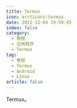 ```yaml
---
title: Termux
icon: arcticons:termux
date: 2022-12-04 19:59:43
index: false
category:
  - 教程
  - 应用程序
  - Termux
tag:
  - 教程
  - Termux
  - Android
  - Linux
article: false
---
```


Termux。
